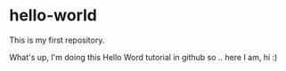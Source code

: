 # hello-world
This is my first repository.


What's up, I'm doing this Hello Word tutorial in github so .. here I am, hi :)
